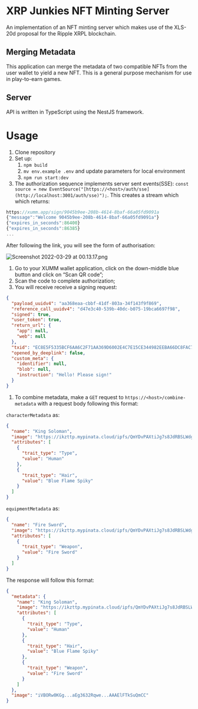 # XRP Junkies NFT Minting Server

An implementation of an NFT minting server which makes use of the XLS-20d proposal for the Ripple XRPL blockchain.

## Merging Metadata
This application can merge the metadata of two compatible NFTs from the user wallet to yield a new NFT. This is a general purpose mechanism for use in play-to-earn games.

## Server
API is written in TypeScript using the NestJS framework.

# Usage

1. Clone repository
2. Set up:
    1. `npm build`
    2. `mv env.example .env` and update parameters for local environment
    3. `npm run start:dev`
3. The authorization sequence implements server sent events(SSE): `const source = new EventSource("[https://<host>/auth/sse](http://localhost:3001/auth/sse)");`. This creates a stream which which returns:

```jsx
https://xumm.app/sign/9045b9ee-208b-4614-8baf-66a05fd9091a
{"message":"Welcome 9045b9ee-208b-4614-8baf-66a05fd9091a"}
{"expires_in_seconds":86400}
{"expires_in_seconds":86385}
...
```

After following the link, you will see the form of authorisation:

![Screenshot 2022-03-29 at 00.13.17.png](XRP%20Junkie%2072e5b/Screenshot_2022-03-29_at_00.13.17.png)

1. Go to your XUMM wallet application, click on the down-middle blue button and click on “Scan QR code”;
2. Scan the code to complete authorization;
3. You will receive receive a signing request:

```json
{
  "payload_uuidv4": "aa368eaa-cbbf-41df-803a-34f143f9f869",
  "reference_call_uuidv4": "d47e3c40-539b-40dc-b075-19bca6697f98",
  "signed": true,
  "user_token": true,
  "return_url": {
    "app": null,
    "web": null
  },
  "txid": "EC8E5F5335BCF6AA6C2F71AA369D6002E4C7E15CE344982EEBA66DC8FAC745E3",
  "opened_by_deeplink": false,
  "custom_meta": {
    "identifier": null,
    "blob": null,
    "instruction": "Hello! Please sign!"
  }
}
```

1. To combine metadata, make a `GET` request to `https://<host>/combine-metadata` with a request body following this format: 

`characterMetadata` as: 

```json
{
  "name": "King Soloman",
  "image": "https://ikzttp.mypinata.cloud/ipfs/QmYDvPAXtiJg7s8JdRBSLWdgSphQdac8j1YuQNNxcGE1hg/8152.png",
  "attributes": [
    {
      "trait_type": "Type",
      "value": "Human"
    },
    {
      "trait_type": "Hair",
      "value": "Blue Flame Spiky"
    }
  ]
}
```

`equipmentMetadata` as: 

```json
{
  "name": "Fire Sword",
  "image": "https://ikzttp.mypinata.cloud/ipfs/QmYDvPAXtiJg7s8JdRBSLWdgSphQdac8j1YuQNNxcGE1hg/8152.png",
  "attributes": [
    {
      "trait_type": "Weapon",
      "value": "Fire Sword"
    }
  ]
}
```

The response will follow this format:

```json
{
  "metadata": {
    "name": "King Soloman",
    "image": "https://ikzttp.mypinata.cloud/ipfs/QmYDvPAXtiJg7s8JdRBSLWdgSphQdac8j1YuQNNxcGE1hg/8152.png",
    "attributes": [
      {
        "trait_type": "Type",
        "value": "Human"
      },
      {
        "trait_type": "Hair",
        "value": "Blue Flame Spiky"
      },
      {
        "trait_type": "Weapon",
        "value": "Fire Sword"
      }
    ]
  },
  "image": "iVBORw0KGg...aEg3632Rqwe...AAAElFTkSuQmCC"
}
```
